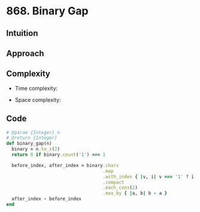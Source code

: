 # 868. Binary Gap

## Intuition

## Approach
<!-- Describe your approach to solving the problem. -->

## Complexity

- Time complexity:
<!-- Add your time complexity here, e.g. $$O(n)$$ -->

- Space complexity:
<!-- Add your space complexity here, e.g. $$O(n)$$ -->

## Code

```ruby
# @param {Integer} n
# @return {Integer}
def binary_gap(n)
  binary = n.to_s(2)
  return 0 if binary.count('1') === 1

  before_index, after_index = binary.chars
                                    .map
                                    .with_index { |v, i| v === '1' ? i : nil }
                                    .compact
                                    .each_cons(2)
                                    .max_by { |a, b| b - a }
  after_index - before_index
end
```
